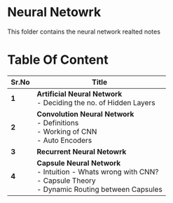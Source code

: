 # Neural Netowrk

This folder contains the neural network realted notes



# Table Of Content

| Sr.No | Title                                                        |
| ----- | ------------------------------------------------------------ |
| **1** | **Artificial Neural Network**<br />- Deciding the no. of Hidden Layers |
| **2** | **Convolution Neural Network**<br />- Definitions<br />- Working of CNN<br />- Auto Encoders |
| **3** | **Recurrent Neural Netowrk**                                 |
| **4** | **Capsule Neural Network**<br />- Intuition - Whats wrong with CNN?<br />- Capsule Theory<br />- Dynamic Routing between Capsules |

